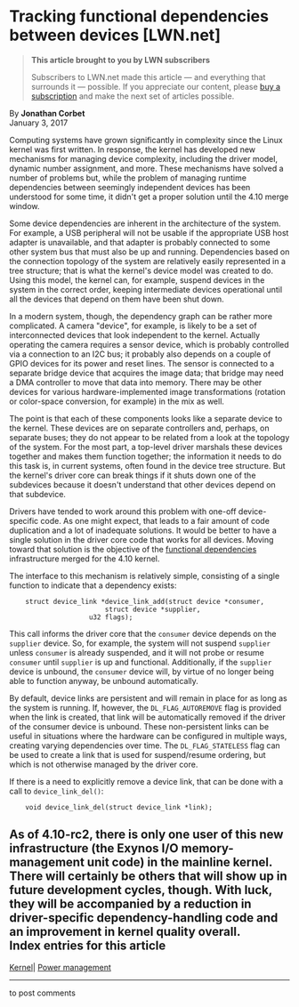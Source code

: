 # Tracking functional dependencies between devices [LWN.net]

> **This article brought to you by LWN subscribers**
> 
> Subscribers to LWN.net made this article — and everything that surrounds it — possible. If you appreciate our content, please [buy a subscription](/Promo/nst-nag3/subscribe) and make the next set of articles possible. 

By **Jonathan Corbet**  
January 3, 2017 

Computing systems have grown significantly in complexity since the Linux kernel was first written. In response, the kernel has developed new mechanisms for managing device complexity, including the driver model, dynamic number assignment, and more. These mechanisms have solved a number of problems but, while the problem of managing runtime dependencies between seemingly independent devices has been understood for some time, it didn't get a proper solution until the 4.10 merge window. 

Some device dependencies are inherent in the architecture of the system. For example, a USB peripheral will not be usable if the appropriate USB host adapter is unavailable, and that adapter is probably connected to some other system bus that must also be up and running. Dependencies based on the connection topology of the system are relatively easily represented in a tree structure; that is what the kernel's device model was created to do. Using this model, the kernel can, for example, suspend devices in the system in the correct order, keeping intermediate devices operational until all the devices that depend on them have been shut down. 

In a modern system, though, the dependency graph can be rather more complicated. A camera "device", for example, is likely to be a set of interconnected devices that look independent to the kernel. Actually operating the camera requires a sensor device, which is probably controlled via a connection to an I2C bus; it probably also depends on a couple of GPIO devices for its power and reset lines. The sensor is connected to a separate bridge device that acquires the image data; that bridge may need a DMA controller to move that data into memory. There may be other devices for various hardware-implemented image transformations (rotation or color-space conversion, for example) in the mix as well. 

The point is that each of these components looks like a separate device to the kernel. These devices are on separate controllers and, perhaps, on separate buses; they do not appear to be related from a look at the topology of the system. For the most part, a top-level driver marshals these devices together and makes them function together; the information it needs to do this task is, in current systems, often found in the device tree structure. But the kernel's driver core can break things if it shuts down one of the subdevices because it doesn't understand that other devices depend on that subdevice. 

Drivers have tended to work around this problem with one-off device-specific code. As one might expect, that leads to a fair amount of code duplication and a lot of inadequate solutions. It would be better to have a single solution in the driver core code that works for all devices. Moving toward that solution is the objective of the [functional dependencies](https://static.lwn.net/kerneldoc/driver-api/device_link.html) infrastructure merged for the 4.10 kernel. 

The interface to this mechanism is relatively simple, consisting of a single function to indicate that a dependency exists: 
    
    
        struct device_link *device_link_add(struct device *consumer,
    				    	struct device *supplier,
    					u32 flags);
    

This call informs the driver core that the `consumer` device depends on the `supplier` device. So, for example, the system will not suspend `supplier` unless `consumer` is already suspended, and it will not probe or resume `consumer` until `supplier` is up and functional. Additionally, if the `supplier` device is unbound, the `consumer` device will, by virtue of no longer being able to function anyway, be unbound automatically. 

By default, device links are persistent and will remain in place for as long as the system is running. If, however, the `DL_FLAG_AUTOREMOVE` flag is provided when the link is created, that link will be automatically removed if the driver of the consumer device is unbound. These non-persistent links can be useful in situations where the hardware can be configured in multiple ways, creating varying dependencies over time. The `DL_FLAG_STATELESS` flag can be used to create a link that is used for suspend/resume ordering, but which is not otherwise managed by the driver core. 

If there is a need to explicitly remove a device link, that can be done with a call to `device_link_del()`: 
    
    
        void device_link_del(struct device_link *link);
    

As of 4.10-rc2, there is only one user of this new infrastructure (the Exynos I/O memory-management unit code) in the mainline kernel. There will certainly be others that will show up in future development cycles, though. With luck, they will be accompanied by a reduction in driver-specific dependency-handling code and an improvement in kernel quality overall.  
Index entries for this article  
---  
[Kernel](/Kernel/Index)| [Power management](/Kernel/Index#Power_management)  
  


* * *

to post comments 
